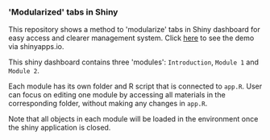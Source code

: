 ### 'Modularized' tabs in Shiny

This repository shows a method to 'modularize' tabs in Shiny dashboard for easy access and clearer management system. Click [here]([https://ft3pi.shinyapps.io/shiny-modularized-tabs/](https://fendit.shinyapps.io/shiny-modularized-tabs/)) to see the demo via shinyapps.io.

This shiny dashboard contains three 'modules': ```Introduction```, ```Module 1``` and ```Module 2```.

Each module has its own folder and R script that is connected to ```app.R```. User can focus on editing one module by accessing all materials in the corresponding folder, without making any changes in ```app.R```.

Note that all objects in each module will be loaded in the environment once the shiny application is closed.
